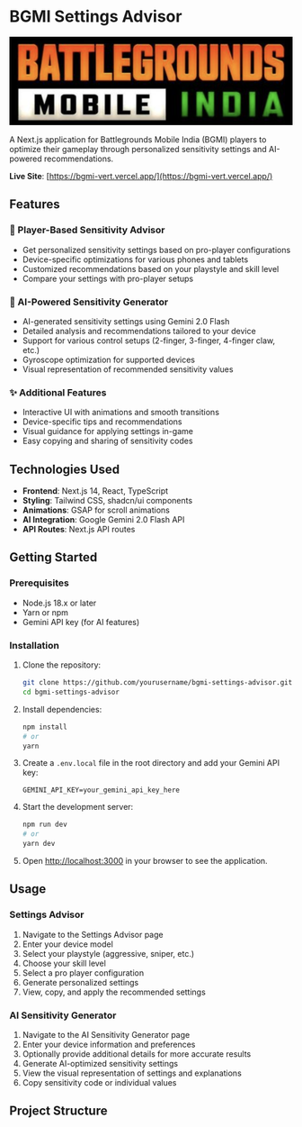 # BGMI Settings Advisor

![BGMI Logo](public/bgmi-logo.png)

A Next.js application for Battlegrounds Mobile India (BGMI) players to optimize their gameplay through personalized sensitivity settings and AI-powered recommendations.

**Live Site**: [https://bgmi-vert.vercel.app/](https://bgmi-vert.vercel.app/)

## Features

### 🎯 Player-Based Sensitivity Advisor

- Get personalized sensitivity settings based on pro-player configurations
- Device-specific optimizations for various phones and tablets
- Customized recommendations based on your playstyle and skill level
- Compare your settings with pro-player setups

### 🤖 AI-Powered Sensitivity Generator

- AI-generated sensitivity settings using Gemini 2.0 Flash
- Detailed analysis and recommendations tailored to your device
- Support for various control setups (2-finger, 3-finger, 4-finger claw, etc.)
- Gyroscope optimization for supported devices
- Visual representation of recommended sensitivity values

### ✨ Additional Features

- Interactive UI with animations and smooth transitions
- Device-specific tips and recommendations
- Visual guidance for applying settings in-game
- Easy copying and sharing of sensitivity codes

## Technologies Used

- **Frontend**: Next.js 14, React, TypeScript
- **Styling**: Tailwind CSS, shadcn/ui components
- **Animations**: GSAP for scroll animations
- **AI Integration**: Google Gemini 2.0 Flash API
- **API Routes**: Next.js API routes

## Getting Started

### Prerequisites

- Node.js 18.x or later
- Yarn or npm
- Gemini API key (for AI features)

### Installation

1. Clone the repository:
   ```bash
   git clone https://github.com/yourusername/bgmi-settings-advisor.git
   cd bgmi-settings-advisor
   ```

2. Install dependencies:
   ```bash
   npm install
   # or
   yarn
   ```

3. Create a `.env.local` file in the root directory and add your Gemini API key:
   ```
   GEMINI_API_KEY=your_gemini_api_key_here
   ```

4. Start the development server:
   ```bash
   npm run dev
   # or
   yarn dev
   ```

5. Open [http://localhost:3000](http://localhost:3000) in your browser to see the application.

## Usage

### Settings Advisor

1. Navigate to the Settings Advisor page
2. Enter your device model
3. Select your playstyle (aggressive, sniper, etc.)
4. Choose your skill level
5. Select a pro player configuration
6. Generate personalized settings
7. View, copy, and apply the recommended settings

### AI Sensitivity Generator

1. Navigate to the AI Sensitivity Generator page
2. Enter your device information and preferences
3. Optionally provide additional details for more accurate results
4. Generate AI-optimized sensitivity settings
5. View the visual representation of settings and explanations
6. Copy sensitivity code or individual values

## Project Structure

